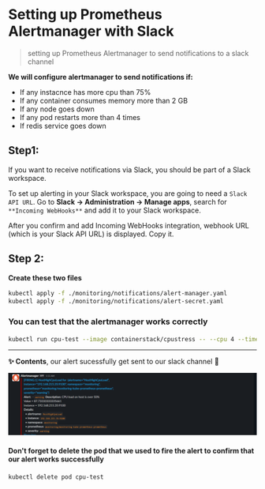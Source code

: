 # Setting up Prometheus Alertmanager with Slack
> setting up Prometheus Alertmanager to send notifications to a slack channel 

**We will configure alertmanager to send notifications if:**
- If any instacnce has more cpu than 75%
- If any container consumes memory more than 2 GB
- If any node goes down
- If any pod restarts more than 4 times
- If redis service goes down

## Step1: 

If you want to receive notifications via Slack, you should be part of a Slack workspace.

To set up alerting in your Slack workspace, you are going to need a `Slack API URL`. Go to **Slack -> Administration -> Manage apps**, search for `**Incoming WebHooks**` and add it to your Slack workspace.

After you confirm and add Incoming WebHooks integration, webhook URL (which is your Slack API URL) is displayed. Copy it.


## Step 2:
**Create these two files**

```bash
kubectl apply -f ./monitoring/notifications/alert-manager.yaml
kubectl apply -f ./monitoring/notifications/alert-secret.yaml
```

### You can test that the alertmanager works correctly 

```bash
kubectl run cpu-test --image containerstack/cpustress -- --cpu 4 --timeout 30s --metrics-brief 
```
___
**✨ Contents**, our alert sucessfully get sent to our slack channel :tada:

![slack-notifications](../../images/slack-notifications.PNG) 

#### Don't forget to delete the pod that we used to fire the alert to confirm that our alert works successfully

```bash
kubectl delete pod cpu-test
```